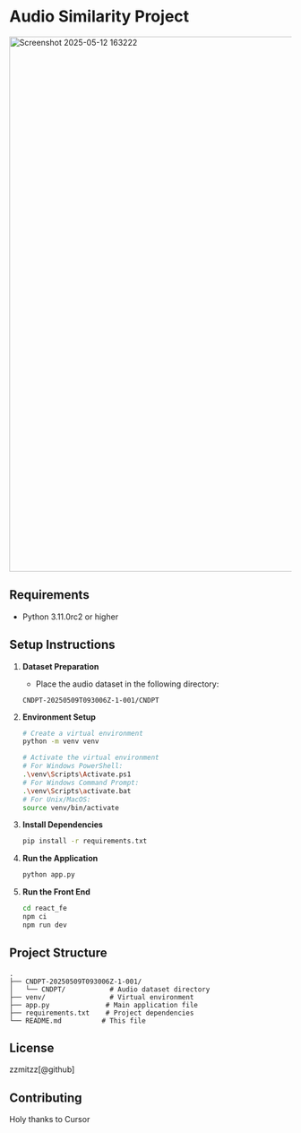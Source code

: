 # Audio Similarity Project

<img width="955" alt="Screenshot 2025-05-12 163222" src="https://github.com/user-attachments/assets/a138ea4c-03fa-4011-8d75-e15d166e4782" />


## Requirements
- Python 3.11.0rc2 or higher

## Setup Instructions

1. **Dataset Preparation**
   - Place the audio dataset in the following directory:
   ```
   CNDPT-20250509T093006Z-1-001/CNDPT
   ```

2. **Environment Setup**
   ```bash
   # Create a virtual environment
   python -m venv venv

   # Activate the virtual environment
   # For Windows PowerShell:
   .\venv\Scripts\Activate.ps1
   # For Windows Command Prompt:
   .\venv\Scripts\activate.bat
   # For Unix/MacOS:
   source venv/bin/activate
   ```

3. **Install Dependencies**
   ```bash
   pip install -r requirements.txt
   ```

4. **Run the Application**
   ```bash
   python app.py
   ```

5. **Run the Front End**
   ```bash
   cd react_fe
   npm ci
   npm run dev
   ```

## Project Structure
```
.
├── CNDPT-20250509T093006Z-1-001/
│   └── CNDPT/           # Audio dataset directory
├── venv/                # Virtual environment
├── app.py              # Main application file
├── requirements.txt    # Project dependencies
└── README.md          # This file
```

## License
zzmitzz[@github]
## Contributing
Holy thanks to Cursor


